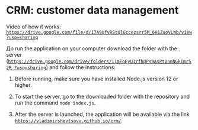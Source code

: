 # CRM: customer data management

Video of how it works: <a href='https://drive.google.com/file/d/17A9UfvRStQlGccezsrr5M_6H1ZuoVLWb/view?usp=sharing'>`https://drive.google.com/file/d/17A9UfvRStQlGccezsrr5M_6H1ZuoVLWb/view?usp=sharing`</a>

Дo run the application on your computer download the folder with the server
(<a href='https://drive.google.com/drive/folders/11mEoEyU3rfhDPs9AsPtVnnNGkImr52R_?usp=sharing'>`https://drive.google.com/drive/folders/11mEoEyU3rfhDPs9AsPtVnnNGkImr52R_?usp=sharing`</a>) and follow the instructions:

1. Before running, make sure you have installed Node.js version 12 or higher.

2. To start the server, go to the downloaded folder with the repository and run the command `node index.js`. 

3. After the server is launched, the application will be available via the link <a href='https://vladimirshevtsovv.github.io/crm/'>`https://vladimirshevtsovv.github.io/crm/`</a>.
